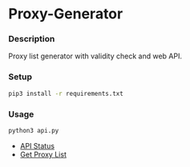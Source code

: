 # Proxy-Generator 

### Description
Proxy list generator with validity check and web API.

### Setup
```bash
pip3 install -r requirements.txt
```

### Usage
```bash
python3 api.py
```
* [API Status](http://localhost:5000/proxy)
* [Get Proxy List](http://localhost:5000/proxy/get_proxy_list)